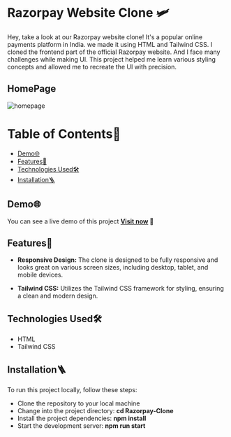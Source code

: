 
# Razorpay Website Clone 🛩

Hey, take a look at our  Razorpay website clone! 
It's a  popular online payments platform in India. we made it  using HTML and Tailwind CSS. I cloned the frontend part of the official Razorpay website.
And I face many challenges while making UI. This project helped me learn various styling concepts and allowed me to recreate the UI with precision.

## HomePage
![homepage](https://github.com/prachiguptadev/Razorpay-Clone/assets/117148255/e21c654b-47e1-47c1-b076-e4092d744929)

# Table of Contents📜
* [Demo🌐](#my-first-title)
* [Features🌟](#my-second-title)
* [Technologies Used🛠️](#my-third-title)
* [Installation🪜](#my-fourth-title)

## Demo🌐
You can see a live demo of this project **[Visit now](https://razorpay-clone100.netlify.app/) 🚀**

## Features🌟
* **Responsive Design:** The clone is designed to be fully responsive and looks great on various screen sizes, including desktop, tablet, and mobile devices.

* **Tailwind CSS:** Utilizes the Tailwind CSS framework for styling, ensuring a clean and modern design.

## Technologies Used🛠️

* HTML
* Tailwind CSS

## Installation🪜

To run this project locally, follow these steps:

* Clone the repository to your local machine
* Change into the project directory: **cd Razorpay-Clone**
* Install the project dependencies: **npm install**
* Start the development server: **npm run start**
